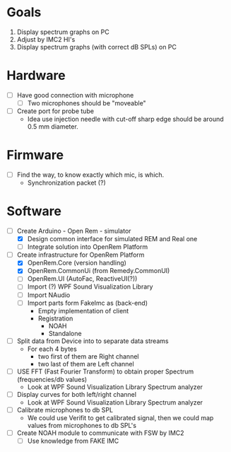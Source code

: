 # Goals
1. Display spectrum graphs on PC
2. Adjust by IMC2 HI's
3. Display spectrum graphs (with correct dB SPLs) on PC

# Hardware
- [ ] Have good connection with microphone
    - [ ] Two microphones should be "moveable"
- [ ] Create port for probe tube
    * Idea use injection needle with cut-off sharp edge should be around 0.5 mm diameter.

# Firmware
- [ ] Find the way, to know exactly which mic, is which.
    * Synchronization packet (?)

# Software
- [ ] Create Arduino - Open Rem - simulator
    - [x] Design common interface for simulated REM and Real one
    - [ ] Integrate solution into OpenRem Platform    
- [ ] Create infrastructure for OpenRem Platform
    - [x] OpenRem.Core (version handling)
    - [x] OpenRem.CommonUi (from Remedy.CommonUI)
    - [ ] OpenRem.UI (AutoFac, ReactiveUI(?))
    - [ ] Import (?) WPF Sound Visualization Library
    - [ ] Import NAudio
    - [ ] Import parts form FakeImc as (back-end)
        * Empty implementation of client
        * Registration
            * NOAH 
            * Standalone
- [ ] Split data from Device into to separate data streams
    * For each 4 bytes
        * two first of them are Right channel
        * two last of them are Left channel
- [ ] USE FFT (Fast Fourier Transform) to obtain proper Spectrum (frequencies/db values)
    * Look at WPF Sound Visualization Library Spectrum analyzer
- [ ] Display curves for both left/right channel
    * Look at WPF Sound Visualization Library Spectrum analyzer    
- [ ] Calibrate microphones to db SPL
    * We could use Verifit to get calibrated signal, then we could map values from microphones to db SPL's
- [ ] Create NOAH module to communicate with FSW by IMC2
    - [ ] Use knowledge from FAKE IMC